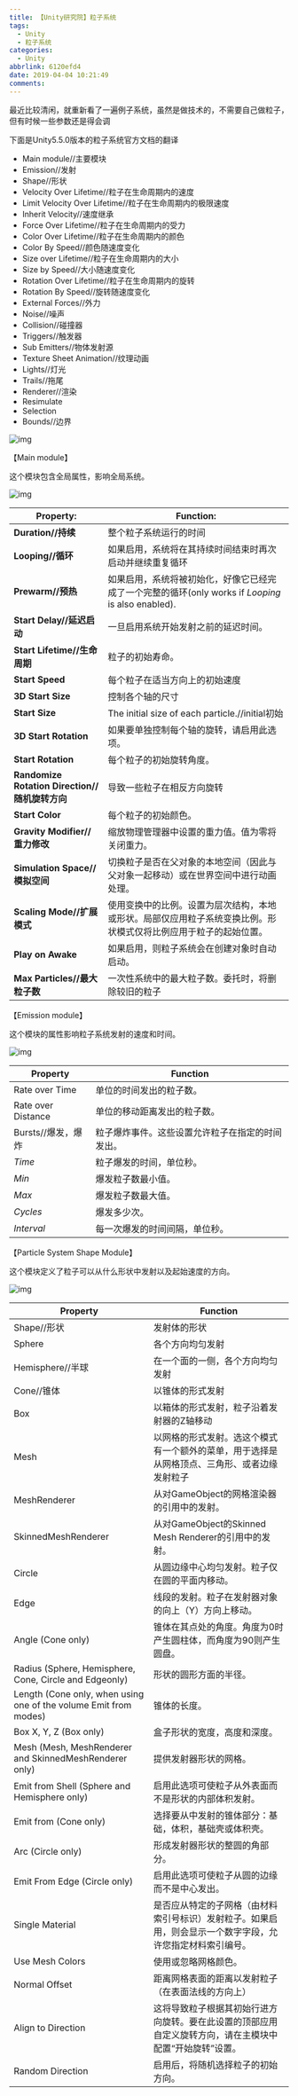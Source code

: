 ```yaml
---
title: 【Unity研究院】粒子系统
tags:
  - Unity
  - 粒子系统
categories:
  - Unity
abbrlink: 6120efd4
date: 2019-04-04 10:21:49
comments:
---
```

最近比较清闲，就重新看了一遍例子系统，虽然是做技术的，不需要自己做粒子，但有时候一些参数还是得会调
<!-- more -->
下面是Unity5.5.0版本的粒子系统官方文档的翻译

- Main module//主要模块
- Emission//发射
- Shape//形状
- Velocity Over Lifetime//粒子在生命周期内的速度
- Limit Velocity Over Lifetime//粒子在生命周期内的极限速度
- Inherit Velocity//速度继承
- Force Over Lifetime//粒子在生命周期内的受力
- Color Over Lifetime//粒子在生命周期内的颜色
- Color By Speed//颜色随速度变化
- Size over Lifetime//粒子在生命周期内的大小
- Size by Speed//大小随速度变化
- Rotation Over Lifetime//粒子在生命周期内的旋转
- Rotation By Speed//旋转随速度变化
- External Forces//外力
- Noise//噪声
- Collision//碰撞器
- Triggers//触发器
- Sub Emitters//物体发射源
- Texture Sheet Animation//纹理动画
- Lights//灯光
- Trails//拖尾
- Renderer//渲染
- Resimulate
- Selection
- Bounds//边界

![img](/../../Photos/190404/particlesystem.png)

 

【Main module】

这个模块包含全局属性，影响全局系统。

 ![img](/../../Photos/190404/GmeObject.png)

 

| **Property:**                                  | **Function:**                                                |
| ---------------------------------------------- | ------------------------------------------------------------ |
| **Duration//持续**                             | 整个粒子系统运行的时间                                       |
| **Looping//循环**                              | 如果启用，系统将在其持续时间结束时再次启动并继续重复循环     |
| **Prewarm//预热**                              | 如果启用，系统将被初始化，好像它已经完成了一个完整的循环(only works if *Looping* is also enabled). |
| **Start Delay//延迟启动**                      | 一旦启用系统开始发射之前的延迟时间。                         |
| **Start Lifetime//生命周期**                   | 粒子的初始寿命。                                             |
| **Start Speed**                                | 每个粒子在适当方向上的初始速度                               |
| **3D Start Size**                              | 控制各个轴的尺寸                                             |
| **Start Size**                                 | The initial size of each particle.//initial初始              |
| **3D Start Rotation**                          | 如果要单独控制每个轴的旋转，请启用此选项。                   |
| **Start Rotation**                             | 每个粒子的初始旋转角度。                                     |
| **Randomize Rotation Direction//随机旋转方向** | 导致一些粒子在相反方向旋转                                   |
| **Start Color**                                | 每个粒子的初始颜色。                                         |
| **Gravity Modifier//重力修改**                 | 缩放物理管理器中设置的重力值。值为零将关闭重力。             |
| **Simulation Space//模拟空间**                 | 切换粒子是否在父对象的本地空间（因此与父对象一起移动）或在世界空间中进行动画处理。 |
| **Scaling Mode//扩展模式**                     | 使用变换中的比例。设置为层次结构，本地或形状。局部仅应用粒子系统变换比例。形状模式仅将比例应用于粒子的起始位置。 |
| **Play on Awake**                              | 如果启用，则粒子系统会在创建对象时自动启动。                 |
| **Max Particles//最大粒子数**                  | 一次性系统中的最大粒子数。委托时，将删除较旧的粒子           |

【Emission module】

这个模块的属性影响粒子系统发射的速度和时间。

![img](/../../Photos/190404/emision.png)

| Property           | Function                                         |
| ------------------ | ------------------------------------------------ |
| Rate over Time     | 单位的时间发出的粒子数。                         |
| Rate over Distance | 单位的移动距离发出的粒子数。                     |
| Bursts//爆发，爆炸 | 粒子爆炸事件。这些设置允许粒子在指定的时间发出。 |
| *Time*             | 粒子爆发的时间，单位秒。                         |
| *Min*              | 爆发粒子数最小值。                               |
| *Max*              | 爆发粒子数最大值。                               |
| *Cycles*           | 爆发多少次。                                     |
| *Interval*         | 每一次爆发的时间间隔，单位秒。                   |

【Particle System Shape Module】

 这个模块定义了粒子可以从什么形状中发射以及起始速度的方向。

![img](/../../Photos/190404/shap.png)

 

 

| Property                                                     | Function                                                     |
| ------------------------------------------------------------ | ------------------------------------------------------------ |
| Shape//形状                                                  | 发射体的形状                                                 |
| Sphere                                                       | 各个方向均匀发射                                             |
| Hemisphere//半球                                             | 在一个面的一侧，各个方向均匀发射                             |
| Cone//锥体                                                   | 以锥体的形式发射                                             |
| Box                                                          | 以箱体的形式发射，粒子沿着发射器的Z轴移动                    |
| Mesh                                                         | 以网格的形式发射。选这个模式有一个额外的菜单，用于选择是从网格顶点、三角形、或者边缘发射粒子 |
| MeshRenderer                                                 | 从对GameObject的网格渲染器的引用中的发射。                   |
| SkinnedMeshRenderer                                          | 从对GameObject的Skinned Mesh Renderer的引用中的发射。        |
| Circle                                                       | 从圆边缘中心均匀发射。粒子仅在圆的平面内移动。               |
| Edge                                                         | 线段的发射。粒子在发射器对象的向上（Y）方向上移动。          |
| Angle  (Cone only)                                           | 锥体在其点处的角度。角度为0时产生圆柱体，而角度为90则产生圆盘。 |
| Radius  (Sphere, Hemisphere, Cone, Circle and Edgeonly)      | 形状的圆形方面的半径。                                       |
| Length  (Cone only, when using one of the volume Emit from modes) | 锥体的长度。                                                 |
| Box X, Y, Z  (Box only)                                      | 盒子形状的宽度，高度和深度。                                 |
| Mesh (Mesh, MeshRenderer and SkinnedMeshRenderer only)       | 提供发射器形状的网格。                                       |
| Emit from Shell (Sphere and Hemisphere only)                 | 启用此选项可使粒子从外表面而不是形状的内部体积发射。         |
| Emit from (Cone only)                                        | 选择要从中发射的锥体部分：基础，体积，基础壳或体积壳。       |
| Arc (Circle only)                                            | 形成发射器形状的整圆的角部分。                               |
| Emit From Edge (Circle only)                                 | 启用此选项可使粒子从圆的边缘而不是中心发出。                 |
| Single Material                                              | 是否应从特定的子网格（由材料索引号标识）发射粒子。如果启用，则会显示一个数字字段，允许您指定材料索引编号。 |
| Use Mesh Colors                                              | 使用或忽略网格颜色。                                         |
| Normal Offset                                                | 距离网格表面的距离以发射粒子（在表面法线的方向上）           |
| Align to Direction                                           | 这将导致粒子根据其初始行进方向旋转。要在此设置的顶部应用自定义旋转方向，请在主模块中配置“开始旋转”设置。 |
| Random Direction                                             | 启用后，将随机选择粒子的初始方向。                           |